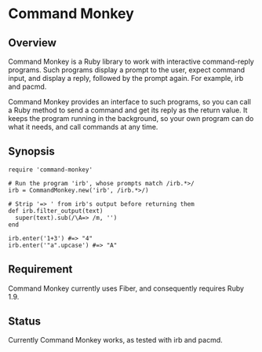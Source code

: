 # Command Monkey

## Overview

Command Monkey is a Ruby library to work with interactive command-reply
programs. Such programs display a prompt to the user, expect command input, and
display a reply, followed by the prompt again. For example, irb and pacmd.

Command Monkey provides an interface to such programs, so you can call a Ruby
method to send a command and get its reply as the return value. It keeps the
program running in the background, so your own program can do what it needs,
and call commands at any time.


## Synopsis

    require 'command-monkey'

    # Run the program 'irb', whose prompts match /irb.*>/
    irb = CommandMonkey.new('irb', /irb.*>/)

    # Strip '=> ' from irb's output before returning them
    def irb.filter_output(text)
      super(text).sub(/\A=> /m, '')
    end

    irb.enter('1+3') #=> "4"
    irb.enter('"a".upcase') #=> "A"

## Requirement

Command Monkey currently uses Fiber, and consequently requires Ruby 1.9.

## Status

Currently Command Monkey works, as tested with irb and pacmd.

